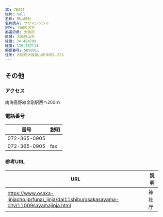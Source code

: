 ```yaml
---
ID: 7EZ4f
総称: null
名称: 狭山神社
名称読み: サヤマジンジャ
別名: 半田の大宮
都道府県: 大阪府
区域: 大阪狭山市
緯度: 34.494709
経度: 135.557114
郵便番号: 5890011
住所: 大阪府大阪狭山市半田1-223
---
```


## その他

### アクセス

南海高野線金剛駅西へ200ｍ

### 電話番号

| 番号         | 説明 |
| ------------ | ---- |
| 072-365-0905 |      |
| 072-365-0905 | fax  |

### 参考URL

| URL                                                                                         | 説明   |
| ------------------------------------------------------------------------------------------- | ------ |
| https://www.osaka-jinjacho.jp/funai_jinja/dai11shibu/osakasayama-city/11009sayamajinja.html | 神社庁 |
